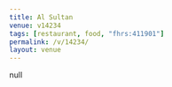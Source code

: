```yaml
---
title: Al Sultan
venue: v14234
tags: [restaurant, food, "fhrs:411901"]
permalink: /v/14234/
layout: venue
---
```

null